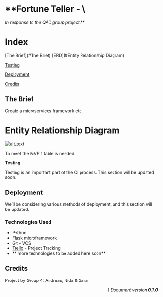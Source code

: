 # **Fortune Teller -  \
_In response to the QAC group project._**


# **Index**


[The Brief](#The Brief)
[ERD](#Entity Relationship Diagram)

[Testing](#Testing)

<span style="text-decoration:underline;"><span style="text-decoration:underline;">Deployment</span>

<span style="text-decoration:underline;"><span style="text-decoration:underline;">Credits</span>


## **The Brief**

Create a microservices framework etc.


# Entity Relationship Diagram



![alt_text](assets/ERD.png "ERD with single table")


To meet the MVP 1 table is  needed.

**Testing**

Testing is an important part of the CI process. This section will be updated soon.


## **Deployment**

We’ll be considering various methods of deployment, and this section will be updated.


### **Technologies Used**



*   Python
*   Flask microframework
*   [Git](https://github.com/sarasiraj2009/fortune-teller) - VCS
*   [Trello](https://trello.com/b/a0Y3MSw8) - Project Tracking
*   ** more technologies to be added here soon**


## **Credits**

Project by Group 4: Andreas, Nida & Sara

<p style="text-align: right">
 <em> \
Document version <strong>  0.1.0</strong></em></p>